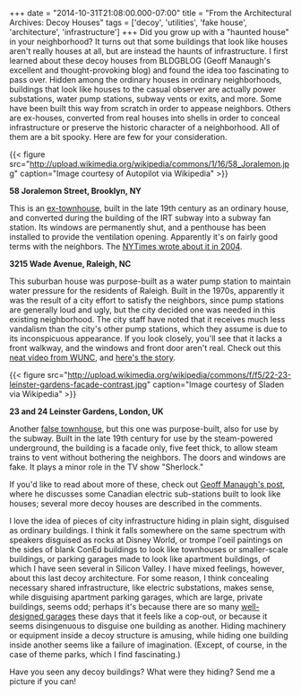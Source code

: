 +++
date = "2014-10-31T21:08:00.000-07:00"
title = "From the Architectural Archives:  Decoy Houses"
tags = ['decoy', 'utilities', 'fake house', 'architecture', 'infrastructure']
+++
Did you grow up with a "haunted house" in your neighborhood?  It turns out that some buildings that look like houses aren't really houses at all, but are instead the haunts of infrastructure.  I first learned about these decoy houses from BLDGBLOG (Geoff Manaugh's excellent and thought-provoking blog) and found the idea too fascinating to pass over.  Hidden among the ordinary houses in ordinary neighborhoods, buildings that look like houses to the casual observer are actually power substations, water pump stations, subway vents or exits, and more.  Some have been built this way from scratch in order to appease neighbors.  Others are ex-houses, converted from real houses into shells in order to conceal infrastructure or preserve the historic character of a neighborhood.  All of them are a bit spooky.  Here are few for your consideration.

{{< figure src="http://upload.wikimedia.org/wikipedia/commons/1/16/58_Joralemon.jpg" caption="Image courtesy of Autopilot via Wikipedia" >}}

**58 Joralemon Street, Brooklyn, NY**

This is an [ex-townhouse](http://en.wikipedia.org/wiki/58_Joralemon_Street), built in the late 19th century as an ordinary house, and converted during the building of the IRT subway into a subway fan station.  Its windows are permanently shut, and a penthouse has been installed to provide the ventilation opening.  Apparently it's on fairly good terms with the neighbors.  The [NYTimes wrote about it in 2004](http://www.nytimes.com/2004/12/26/nyregion/thecity/26shaf.html).

**3215 Wade Avenue, Raleigh, NC**

This suburban house was purpose-built as a water pump station to maintain water pressure for the residents of Raleigh.  Built in the 1970s, apparently it was the result of a city effort to satisfy the neighbors, since pump stations are generally loud and ugly, but the city decided one was needed in this existing neighborhood.  The city staff have noted that it receives much less vandalism than the city's other pump stations, which they assume is due to its inconspicuous appearance.  If you look closely, you'll see that it lacks a front walkway, and the windows and front door aren't real.  Check out this [neat video from WUNC](http://www.npr.org/blogs/thetwo-way/2014/01/17/263476645/whats-inside-this-mystery-house-in-north-carolina), and [here's the story](http://wunc.org/post/video-whats-inside-house-wade-avenue).

{{< figure src="http://upload.wikimedia.org/wikipedia/commons/f/f5/22-23-leinster-gardens-facade-contrast.jpg" caption="Image courtesy of Sladen via Wikipedia" >}}

**23 and 24 Leinster Gardens, London, UK**

Another [false townhouse](http://en.wikipedia.org/wiki/Leinster_Gardens), but this one was purpose-built, also for use by the subway.  Built in the late 19th century for use by the steam-powered underground, the building is a facade only, five feet thick, to allow steam trains to vent without bothering the neighbors.  The doors and windows are fake.  It plays a minor role in the TV show "Sherlock."

If you'd like to read about more of these, check out [Geoff Manaugh's post](http://bldgblog.blogspot.com/2006/06/transformer-houses.html), where he discusses some Canadian electric sub-stations built to look like houses; several more decoy houses are described in the comments. 

I love the idea of pieces of city infrastructure hiding in plain sight, disguised as ordinary buildings.  I think it falls somewhere on the same spectrum with speakers disguised as rocks at Disney World, or trompe l'oeil paintings on the sides of blank ConEd buildings to look like townhouses or smaller-scale buildings, or parking garages made to look like apartment buildings, of which I have seen several in Silicon Valley.  I have mixed feelings, however, about this last decoy architecture.  For some reason, I think concealing necessary shared infrastructure, like electric substations, makes sense, while disguising apartment parking garages, which are large, private buildings, seems odd; perhaps it's because there are so many [well-designed garages](http://en.wikipedia.org/wiki/1111_Lincoln_Road) these days that it feels like a cop-out, or because it seems disingenuous to disguise one building as another.  Hiding machinery or equipment inside a decoy structure is amusing, while hiding one building inside another seems like a failure of imagination.  (Except, of course, in the case of theme parks, which I find fascinating.)

Have you seen any decoy buildings?  What were they hiding?  Send me a picture if you can!
